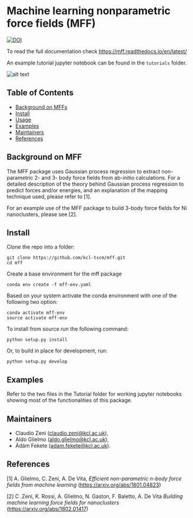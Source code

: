 # Machine learning nonparametric force fields (MFF)

[![DOI](https://zenodo.org/badge/123019663.svg)](https://zenodo.org/badge/latestdoi/123019663)

To read the full documentation check https://mff.readthedocs.io/en/latest/

An example tutorial jupyter notebook can be found in the `tutorials` folder.

![alt text](https://github.com/kcl-tscm/mff/blob/master/docs/_static/mff_logo_2.svg)
## Table of Contents

- [Background on MFFs](#background)
- [Install](#install)
- [Usage](#usage)
- [Examples](#examples)
- [Maintainers](#maintainers)
- [References](#references)

## Background on MFF

The MFF package uses Gaussian process regression to extract non-parametric 2- and 3- body force fields from ab-initio calculations.
For a detailed description of the theory behind Gaussian process regression to predict forces and/or energies, and an explanation of the mapping technique used, please refer to [1].

For an example use of the MFF package to build 3-body force fields for Ni nanoclusters, please see [2].

## Install

Clone the repo into a folder:

    git clone https://github.com/kcl-tscm/mff.git
    cd mff

Create a base environment for the mff package

    conda env create -f mff-env.yaml
 
Based on your system activate the conda environment with one of the following two option:

    conda activate mff-env
    source activate mff-env


To install from source run the following command:
    
    python setup.py install

Or, to build in place for development, run:
    
    python setup.py develop


## Examples
Refer to the two files in the Tutorial folder for working jupyter notebooks showing most of the functionalities of this package.


## Maintainers

* Claudio Zeni (claudio.zeni@kcl.ac.uk),
* Aldo Glielmo (aldo.glielmo@kcl.ac.uk),
* Ádám Fekete (adam.fekete@kcl.ac.uk).

## References

[1] A. Glielmo, C. Zeni, A. De Vita, *Efficient non-parametric n-body force fields from machine learning* (https://arxiv.org/abs/1801.04823)

[2] C .Zeni, K. Rossi, A. Glielmo, N. Gaston, F. Baletto, A. De Vita *Building machine learning force fields for nanoclusters* (https://arxiv.org/abs/1802.01417)
